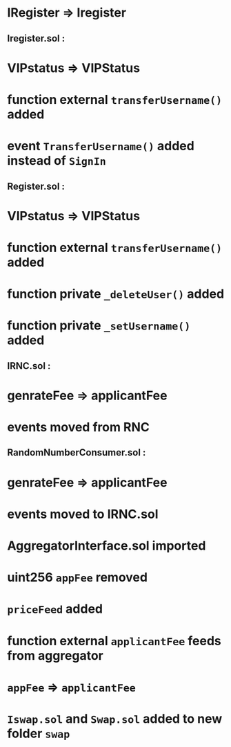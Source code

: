 # IRegister => Iregister

## Iregister.sol :
# VIPstatus => VIPStatus
# function external `transferUsername()` added
# event `TransferUsername()` added instead of `SignIn`

## Register.sol :
# VIPstatus => VIPStatus
# function external `transferUsername()` added
# function private `_deleteUser()` added
# function private `_setUsername()` added

## IRNC.sol :
# genrateFee => applicantFee
# events moved from RNC


## RandomNumberConsumer.sol :
# genrateFee => applicantFee
# events moved to IRNC.sol
# AggregatorInterface.sol imported
# uint256 `appFee` removed
# `priceFeed` added
# function external `applicantFee` feeds from aggregator
# `appFee` => `applicantFee`


# `Iswap.sol` and `Swap.sol` added to new folder `swap`